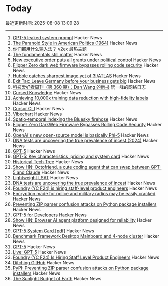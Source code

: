 # Today

最近更新时间: 2025-08-08 13:09:28

--- 
1. [GPT-5 leaked system prompt](https://gist.github.com/maoxiaoke/f6d5b28f9104cd856a2622a084f46fd7) Hacker News
2. [The Paranoid Style in American Politics (1964)](https://harpers.org/archive/1964/11/the-paranoid-style-in-american-politics/) Hacker News
3. [你们都用什么输入法？](https://www.v2ex.com/t/1150874) v2ex 最热主题
4. [The fundamentals still matter](https://jordangoodman.bearblog.dev/fundamentals-still-matter/) Hacker News
5. [New executive order puts all grants under political control](https://arstechnica.com/science/2025/08/new-executive-order-puts-all-grants-under-political-control/) Hacker News
6. [Flipper Zero dark web firmware bypasses rolling code security](https://www.rtl-sdr.com/flipperzero-darkweb-firmware-bypasses-rolling-code-security/) Hacker News
7. [Hubble catches sharpest image yet of 3I/ATLAS](https://www.skyatnightmagazine.com/news/hubble-3i-atlas-july-2025) Hacker News
8. [Exit Tax: Leave Germany before your business gets big](https://eidel.io/exit-tax-leave-germany-before-your-business-gets-big/) Hacker News
9. [科技爱好者周刊（第 360 期）：Dan Wang 的新书](http://www.ruanyifeng.com/blog/2025/08/weekly-issue-360.html) 阮一峰的网络日志
10. [Cursed Knowledge](https://immich.app/cursed-knowledge/) Hacker News
11. [Achieving 10,000x training data reduction with high-fidelity labels](https://research.google/blog/achieving-10000x-training-data-reduction-with-high-fidelity-labels/) Hacker News
12. [Cursor CLI](https://cursor.com/cli) Hacker News
13. [Vibechart](https://www.vibechart.net/) Hacker News
14. [Spatio-temporal indexing the Bluesky firehose](https://joelgustafson.com/posts/2025-08-07/spatio-temporal-indexing-the-bluesky-firehose) Hacker News
15. [Flipper Zero DarkWeb Firmware Bypasses Rolling Code Security](https://www.rtl-sdr.com/flipperzero-darkweb-firmware-bypasses-rolling-code-security/) Hacker News
16. [OpenAI's new open-source model is basically Phi-5](https://www.seangoedecke.com/gpt-oss-is-phi-5/) Hacker News
17. [DNA tests are uncovering the true prevalence of incest (2024)](https://www.theatlantic.com/health/archive/2024/03/dna-tests-incest/677791/) Hacker News
18. [GPT-5](https://openai.com/gpt-5/) Hacker News
19. [GPT-5: Key characteristics, pricing and system card](https://simonwillison.net/2025/Aug/7/gpt-5/) Hacker News
20. [Historical Tech Tree](https://www.historicaltechtree.com/) Hacker News
21. [Show HN: Octofriend, a cute coding agent that can swap between GPT-5 and Claude](https://github.com/synthetic-lab/octofriend) Hacker News
22. [Lightweight LSAT](https://lightweightlsat.com/) Hacker News
23. [DNA tests are uncovering the true prevalence of incest](https://www.theatlantic.com/health/archive/2024/03/dna-tests-incest/677791/) Hacker News
24. [Foundry (YC F24) is hiring staff-level product engineers](https://www.ycombinator.com/companies/foundry/jobs/jwdYx6v-founding-product-engineer) Hacker News
25. [Encryption made for police and military radios may be easily cracked](https://www.wired.com/story/encryption-made-for-police-and-military-radios-may-be-easily-cracked-researchers-find/) Hacker News
26. [Preventing ZIP parser confusion attacks on Python package installers](https://blog.pypi.org/posts/2025-08-07-wheel-archive-confusion-attacks/) Hacker News
27. [GPT-5 for Developers](https://openai.com/index/introducing-gpt-5-for-developers) Hacker News
28. [Show HN: Browser AI agent platform designed for reliability](https://github.com/nottelabs/notte) Hacker News
29. [GPT-5 System Card [pdf]](https://cdn.openai.com/pdf/8124a3ce-ab78-4f06-96eb-49ea29ffb52f/gpt5-system-card-aug7.pdf) Hacker News
30. [Benchmark Framework Desktop Mainboard and 4-node cluster](https://github.com/geerlingguy/ollama-benchmark/issues/21) Hacker News
31. [GPT-5](http://openai.com/gpt-5) Hacker News
32. [Live: GPT-5](https://www.youtube.com/watch?v=0Uu_VJeVVfo) Hacker News
33. [Foundry (YC F24) Is Hiring Staff Level Product Engineers](https://www.ycombinator.com/companies/foundry/jobs/jwdYx6v-founding-product-engineer) Hacker News
34. [Ditching GitHub](https://tomscii.sig7.se/2024/01/Ditching-GitHub) Hacker News
35. [PyPI: Preventing ZIP parser confusion attacks on Python package installers](https://blog.pypi.org/posts/2025-08-07-wheel-archive-confusion-attacks/) Hacker News
36. [The Sunlight Budget of Earth](https://www.asimov.press/p/sunlight-budget) Hacker News
